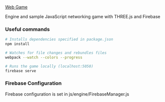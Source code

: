 [Web Game](https://guscg.com)

Engine and sample JavaScript networking game with THREE.js and Firebase


### Useful commands

```sh
# Installs dependencies specified in package.json
npm install
```

```sh
# Watches for file changes and rebundles files
webpack --watch --colors --progress
```

```sh
# Runs the game locally (localhost:5050)
firebase serve
```

### Firebase Configuration

Firebase configuration is set in js/engine/FirebaseManager.js
